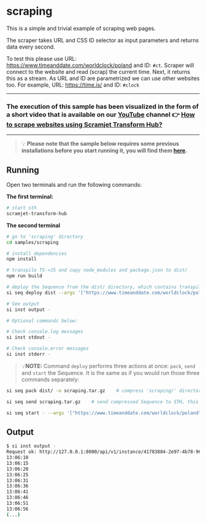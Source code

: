# scraping

This is a simple and trivial example of scraping web pages.

The scraper takes URL and CSS ID selector as input parameters and returns data every second.

To test this please use URL: <https://www.timeanddate.com/worldclock/poland> and ID: `#ct`. Scraper will connect to the website and read (scrap) the current time. Next, it returns this as a stream.
As URL and ID are parametrized we can use other websites too. For example, URL: <https://time.is/> and ID: `#clock`

___

### The execution of this sample has been visualized in the form of a short video that is available on our [YouTube](https://www.youtube.com/channel/UChgTmKeuAsKj8kDnylkmP6Q) channel 👉 [How to scrape websites using Scramjet Transform Hub?](https://www.youtube.com/watch?v=w7c_YgBvcGo&t=3s)

___

> 💡 **Please note that the sample below requires some previous installations before you start running it, you will find them [here](../../README.md#3-install-scramjet-transform-hub).**

## Running

Open two terminals and run the following commands:

**The first terminal:**

```bash
# start sth
scramjet-transform-hub
```

**The second terminal**

```bash
# go to 'scraping' directory
cd samples/scraping

# install dependencies
npm install

# transpile TS->JS and copy node_modules and package.json to dist/
npm run build

# deploy the Sequence from the dist/ directory, which contains transpiled code, package.json and node_modules
si seq deploy dist --args '["https://www.timeanddate.com/worldclock/poland", "#ct"]'

# See output
si inst output -

# Optional commands below:

# Check console.log messages
si inst stdout -

# Check console.error messages
si inst stderr -
```

> 💡**NOTE:** Command `deploy` performs three actions at once: `pack`, `send` and `start` the Sequence. It is the same as if you would run those three commands separately:

```bash
si seq pack dist/ -o scraping.tar.gz    # compress 'scraping/' directory into file named 'scraping.tar.gz'

si seq send scraping.tar.gz    # send compressed Sequence to STH, this will output Sequence ID

si seq start - --args '["https://www.timeanddate.com/worldclock/poland", "#ct"]'    # start the Sequence with arguments, this will output Instance ID
```

## Output

```bash
$ si inst output -
Request ok: http://127.0.0.1:8000/api/v1/instance/41783884-2e97-4b78-9639-aac5d7ff8447/output status: 200 OK
13:06:10
13:06:15
13:06:20
13:06:25
13:06:31
13:06:36
13:06:41
13:06:46
13:06:51
13:06:56
(...)
```
